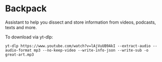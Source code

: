 # Backpack
Assistant to help you dissect and store information from videos, podcasts, texts and more.

To download via yt-dlp:
```
yt-dlp https://www.youtube.com/watch?v=lAjVuUB9AkI --extract-audio --audio-format mp3 --no-keep-video --write-info-json --write-sub -o great-art.mp3
```
